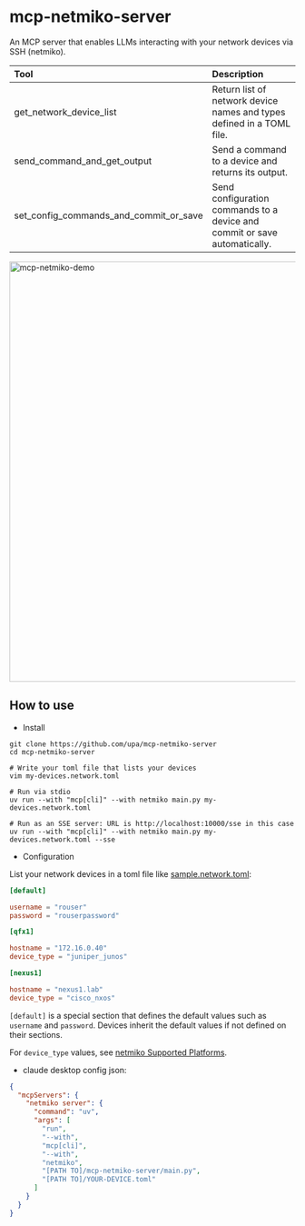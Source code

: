 
# mcp-netmiko-server

An MCP server that enables LLMs interacting with your network devices
 via SSH (netmiko).

| Tool                                   | Description                                                               |
|:---------------------------------------|:--------------------------------------------------------------------------|
| get_network_device_list                | Return list of network device names and types defined in a TOML file.     |
| send_command_and_get_output            | Send a command to a device and returns its output.                        |
| set_config_commands_and_commit_or_save | Send configuration commands to a device and commit or save automatically. |



<img width="740" alt="mcp-netmiko-demo" src="https://github.com/user-attachments/assets/08ea7feb-25fc-45c9-a70c-83b75c01a725" />


## How to use

* Install

```console
git clone https://github.com/upa/mcp-netmiko-server
cd mcp-netmiko-server

# Write your toml file that lists your devices
vim my-devices.network.toml

# Run via stdio
uv run --with "mcp[cli]" --with netmiko main.py my-devices.network.toml

# Run as an SSE server: URL is http://localhost:10000/sse in this case
uv run --with "mcp[cli]" --with netmiko main.py my-devices.network.toml --sse
```

* Configuration

List your network devices in a toml file like [sample.network.toml](test/sample.network.toml):

```toml
[default]

username = "rouser"
password = "rouserpassword"

[qfx1]

hostname = "172.16.0.40"
device_type = "juniper_junos"

[nexus1]

hostname = "nexus1.lab"
device_type = "cisco_nxos"
```

`[default]` is a special section that defines the default values such
as `username` and `password`. Devices inherit the default values if
not defined on their sections.

For `device_type` values, see [netmiko Supported
Platforms](https://ktbyers.github.io/netmiko/PLATFORMS.html).


* claude desktop config json:

```json
{
  "mcpServers": {
    "netmiko server": {
      "command": "uv",
      "args": [
        "run",
        "--with",
        "mcp[cli]",
        "--with",
        "netmiko",
        "[PATH TO]/mcp-netmiko-server/main.py",
        "[PATH TO]/YOUR-DEVICE.toml"
      ]
    }
  }
}
```
